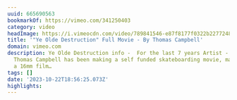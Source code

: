 ```yaml
---
uuid: 665690563
bookmarkOf: https://vimeo.com/341250403
category: video
headImage: https://i.vimeocdn.com/video/789841546-e87f8177f0322b2277248017e9b3208eb55e259f0c77f821998aaa72f7505493-d?f=webp
title: '"Ye Olde Destruction" Full Movie - By Thomas Campbell'
domain: vimeo.com
description: Ye Olde Destruction info -  For the last 7 years Artist - Film maker
  Thomas Campbell has been making a self funded skateboarding movie, mainly shot on
  a 16mm film…
tags: []
date: '2023-10-22T18:56:25.073Z'
highlights: 
---
```




